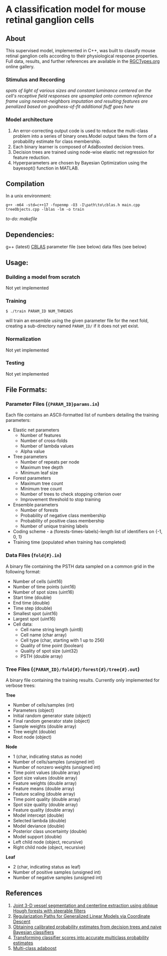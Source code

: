 # A classification model for mouse retinal ganglion cells
## About
This supervised model, implemented in C++, was built to classify mouse retinal ganglion cells according to their physiological response properties. Full data, results, and further references are available in the [RGCTypes.org](rgctypes.org) online gallery.

### Stimulus and Recording
*spots of light of various sizes and constant luminance centered on the cell's receptive field*
*responses are upsampled onto common reference frame using nearest-neighbors imputation and resulting features are penalized based on goodness-of-fit*
*additional fluff goes here*

### Model architecture
1. An error-correcting output code is used to reduce the multi-class problem into a series of binary ones.Model output takes the form of a probability estimate for class membership.
2. Each binary learner is composed of AdaBoosted decision trees.
3. Decision trees are trained using node-wise elastic net regression for feature reduction.
4. Hyperparameters are chosen by Bayesian Optimization using the bayesopt() function in MATLAB.

## Compilation
In a unix environment:
```
g++ -m64 -std=c++17 -fopenmp -O3 -I\path\to\cblas.h main.cpp treeObjects.cpp -lblas -lm -o train
```
*to-do: makefile*

## Dependencies:
g++ (latest)
[CBLAS](https://askubuntu.com/a/853516)
parameter file (see below)
data files (see below)

## Usage:
### Building a model from scratch
Not yet implemented

### Training
```
$ ./train PARAM_ID NUM_THREADS
```
will train an ensemble using the given parameter file for the next fold, creating a sub-directory named `PARAM_ID/` if it does not yet exist.

### Normalization
Not yet implemented

### Testing
Not yet implemented

## File Formats:
### Parameter Files (`{PARAM_ID}params.in`)
Each file contains an ASCII-formatted list of numbers detailing the training parameters:
- Elastic net parameters
  - Number of features
  - Number of cross-folds
  - Number of lambda values
  - Alpha value
- Tree parameters
  - Number of repeats per node
  - Maximum tree depth
  - Minimum leaf size
- Forest parameters
  - Maximum tree count
  - Minimum tree count
  - Number of trees to check stopping criterion over
  - Improvement threshold to stop training 
- Ensemble parameters
  - Number of forests
  - Probability of negative class membership
  - Probability of positive class membership
  - Number of unique training labels
- Coding scheme - a (forests-times-labels)-length list of identifiers on {-1, 0, 1}
- Training time (populated when training has completed)

### Data Files (`fold{#}.in`)
A binary file containing the PSTH data sampled on a common grid in the following format:
- Number of cells (uint16)
- Number of time points (uint16)
- Number of spot sizes (uint16)
- Start time (double)
- End time (double)
- Time step (double)
- Smallest spot (uint16)
- Largest spot (uint16)
- Cell data:
  - Cell name string length (uint8)
  - Cell name (char array)
  - Cell type (char, starting with 1 up to 256)
  - Quality of time point (boolean)
  - Quality of spot size (uint32)
  - PSTH (double array)

### Tree Files (`{PARAM_ID}/fold{#}/forest{#}/tree{#}.out`)
A binary file containing the training results. Currently only implemented for verbose trees:

**Tree**
- Number of cells/samples (int)
- Parameters (object)
- Initial random generator state (object)
- Final random generator state (object)
- Sample weights (double array)
- Tree weight (double)
- Root node (object)

**Node**
- 1 (char, indicating status as node)
- Number of cells/samples (unsigned int)
- Number of nonzero weights (unsigned int)
- Time point values (double array)
- Spot size values (double array)
- Feature weights (double array)
- Feature means (double array)
- Feature scaling (double array)
- Time point quality (double array)
- Spot size quality (double array)
- Feature quality (double array)
- Model intercept (double)
- Selected lambda (double)
- Model deviance (double)
- Posterior class uncertainty (double)
- Model support (double)
- Left child node (object, recursive)
- Right child node (object, recursive)

**Leaf**
- 2 (char, indicating status as leaf)
- Number of positive samples (unsigned int)
- Number of negative samples (unsigned int)

## References
1. [Joint 3-D vessel segmentation and centerline extraction using oblique Hough forests with steerable filters](https://pubmed.ncbi.nlm.nih.gov/25461339/)
2. [Regularization Paths for Generalized Linear Models via Coordinate Descent](https://pubmed.ncbi.nlm.nih.gov/20808728/)
3. [Obtaining calibrated probability estimates from decision trees and naive Bayesian classifiers](https://scholar.google.com/scholar?q=Zadrozny%2C%20B.%2C%20Elkan%2C%20C.%3A%20Obtaining%20calibrated%20probability%20estimates%20from%20decision%20trees%20and%20naive%20bayesian%20classifiers.%20In%3A%20ICML%20proceedings%2C%20pp.%20609%E2%80%93616%20%282000%29)
4. [Transforming classifier scores into accurate multiclass probability estimates](https://scholar.google.com/scholar?q=Transforming+classifier+scores+into+accurate+multiclass+probability+estimates+B+Zadrozny,+C+Elkan&hl=en&as_sdt=0&as_vis=1&oi=scholart)
5. [Multi-class adaboost](https://scholar.google.com/scholar?hl=en&as_sdt=0%2C14&as_vis=1&q=Multi-class+adaboost+T+Hastie%2C+S+Rosset%2C+J+Zhu%2C+H+Zou+&btnG=)